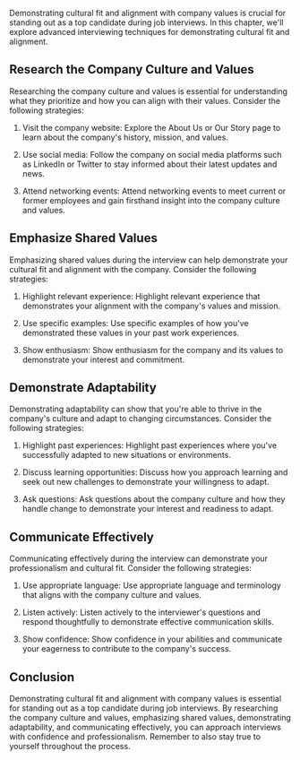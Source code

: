 
Demonstrating cultural fit and alignment with company values is crucial for standing out as a top candidate during job interviews. In this chapter, we'll explore advanced interviewing techniques for demonstrating cultural fit and alignment.

Research the Company Culture and Values
---------------------------------------

Researching the company culture and values is essential for understanding what they prioritize and how you can align with their values. Consider the following strategies:

1. Visit the company website: Explore the About Us or Our Story page to learn about the company's history, mission, and values.

2. Use social media: Follow the company on social media platforms such as LinkedIn or Twitter to stay informed about their latest updates and news.

3. Attend networking events: Attend networking events to meet current or former employees and gain firsthand insight into the company culture and values.

Emphasize Shared Values
-----------------------

Emphasizing shared values during the interview can help demonstrate your cultural fit and alignment with the company. Consider the following strategies:

1. Highlight relevant experience: Highlight relevant experience that demonstrates your alignment with the company's values and mission.

2. Use specific examples: Use specific examples of how you've demonstrated these values in your past work experiences.

3. Show enthusiasm: Show enthusiasm for the company and its values to demonstrate your interest and commitment.

Demonstrate Adaptability
------------------------

Demonstrating adaptability can show that you're able to thrive in the company's culture and adapt to changing circumstances. Consider the following strategies:

1. Highlight past experiences: Highlight past experiences where you've successfully adapted to new situations or environments.

2. Discuss learning opportunities: Discuss how you approach learning and seek out new challenges to demonstrate your willingness to adapt.

3. Ask questions: Ask questions about the company culture and how they handle change to demonstrate your interest and readiness to adapt.

Communicate Effectively
-----------------------

Communicating effectively during the interview can demonstrate your professionalism and cultural fit. Consider the following strategies:

1. Use appropriate language: Use appropriate language and terminology that aligns with the company culture and values.

2. Listen actively: Listen actively to the interviewer's questions and respond thoughtfully to demonstrate effective communication skills.

3. Show confidence: Show confidence in your abilities and communicate your eagerness to contribute to the company's success.

Conclusion
----------

Demonstrating cultural fit and alignment with company values is essential for standing out as a top candidate during job interviews. By researching the company culture and values, emphasizing shared values, demonstrating adaptability, and communicating effectively, you can approach interviews with confidence and professionalism. Remember to also stay true to yourself throughout the process.
